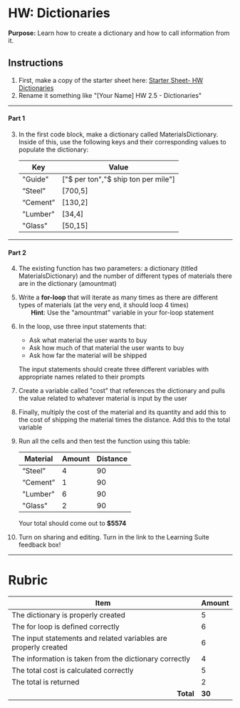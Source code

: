 #  HW: Dictionaries

**Purpose:** Learn how to create a dictionary and how to call information from it.

## Instructions
1. First, make a copy of the starter sheet here:
   [Starter Sheet- HW Dictionaries](https://colab.research.google.com/drive/118eLrrkwC5i3f_dR_WrOxBOsVSKCbwzY)
2. Rename it something like "[Your Name] HW 2.5 - Dictionaries"

---

#### Part 1
3. In the first code block, make a dictionary called MaterialsDictionary. Inside of this, use the following keys and their corresponding values to populate the dictionary:

      Key         |             Value
      ----------- | ------------------------------------
      "Guide"     |  ["$ per ton","$ ship ton per mile"] 
      “Steel”     |  [700,5] 
      “Cement”    |  [130,2]
      "Lumber"    |  [34,4]
      "Glass"     |  [50,15]

---

#### Part 2
4. The existing function has two parameters: a dictionary (titled MaterialsDictionary) and the number of different types of materials there are in the dictionary (amountmat)
5. Write a **for-loop** that will iterate as many times as there are different types of materials (at the very end, it should loop 4 times)
    <br>&nbsp;&nbsp;&nbsp;&nbsp;&nbsp;&nbsp;&nbsp;**Hint**: Use the "amountmat" variable in your for-loop statement</br>
6. In the loop, use three input statements that:
   
      - Ask what material the user wants to buy
      - Ask how much of that material the user wants to buy
      - Ask how far the material will be shipped
     
      The input statements should create three different variables with appropriate names related to their prompts

7. Create a variable called "cost" that references the dictionary and pulls the value related to whatever material is input by the user
8. Finally, multiply the cost of the material and its quantity and add this to the cost of shipping the material times the distance. Add this to the total variable
9. Run all the cells and then test the function using this table:
    
      Material    |   Amount  |  Distance
      ----------- | --------- | ----------
      “Steel”     |     4     |    90
      “Cement”    |     1     |    90
      "Lumber"    |     6     |    90
      "Glass"     |     2     |    90

     Your total should come out to **$5574**
  
  10. Turn on sharing and editing. Turn in the link to the Learning Suite feedback box!

---

# Rubric

   |**Item**                                                            | **Amount** |  
   |------------------------------------------------------------------- | ---------  |
   |The dictionary is properly created                                  |     5      |
   |The for loop is defined correctly                                   |     6      |
   |The input statements and related variables are properly created     |     6      |
   |The information is taken from the dictionary correctly              |     4      |
   |The total cost is calculated correctly                              |     5      |
   |The total is returned                                               |     2      |
   |<div style="text-align: right">**Total**</div>                      |   **30**   |

